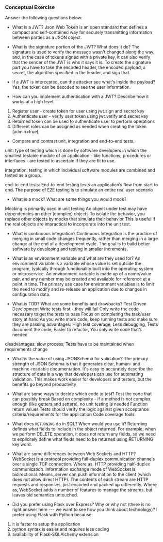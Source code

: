 ### Conceptual Exercise

Answer the following questions below:

- What is a JWT?
Json Web Token is an open standard that defines a compact and self-contained way for securely transmitting information between parties as a JSON object.

- What is the signature portion of the JWT?  What does it do?
The signature is used to verify the message wasn't changed along the way, and, in the case of tokens signed with a private key, it can also verify that the sender of the JWT is who it says it is. To create the signature part you have to take the encoded header, the encoded payload, a secret, the algorithm specified in the header, and sign that.

- If a JWT is intercepted, can the attacker see what's inside the payload?
Yes, the token can be decoded to see the user information.

- How can you implement authentication with a JWT?  Describe how it works at a high level.
1. Register user - create token for user using jwt.sign and secret key 
2. Authenticate user - verify user token using jwt.verify and secret key 
3. Returned token can be used to authenticate user to perform operations
4. Different roles can be assigned as needed when creating the token (admin=true)

- Compare and contrast unit, integration and end-to-end tests.

unit: type of testing which is done by software developers in which the smallest testable module of an application - like functions, procedures or interfaces - are tested to ascertain if they are fit to use.

integration: testing in which individual software modules are combined and tested as a group.

end-to-end tests: End-to-end testing tests an application’s flow from start to end. The purpose of E2E testing is to simulate an entire real user scenario

- What is a mock? What are some things you would mock?

Mocking is primarily used in unit testing
An object under test may have dependencies on other (complex) objects
To isolate the behavior, you replace other objects by mocks that simulate their behavior
This is useful if the real objects are impractical to incorporate into the unit test.

- What is continuous integration?
Continuous Integration is the practice of merging in small code changes frequently, rather than merging in a large change at the end of a development cycle.
The goal is to build better software by developing and testing in smaller increments.

- What is an environment variable and what are they used for?
An environment variable is a variable whose value is set outside the program, typically through functionality built into the operating system or microservice. An environment variable is made up of a name/value pair, and any number may be created and available for reference at a point in time.
The primary use case for environment variables is to limit the need to modify and re-release an application due to changes in configuration data.

- What is TDD? What are some benefits and drawbacks?
Test Driven Development
Write tests first - they will fail
Only write the code necessary to get the tests to pass
Focus on completing the task/user story at hand
As you write more code, keep running tests and make sure they are passing
advantages: High test coverage, Less debugging, Tests document the code, Easier to refactor, You only write code that’s needed 

disadvantages: slow process, Tests have to be maintained when requirements change


- What is the value of using JSONSchema for validation?
The primary strength of JSON Schema is that it generates clear, human- and machine-readable documentation. It's easy to accurately describe the structure of data in a way that developers can use for automating validation. This makes work easier for developers and testers, but the benefits go beyond productivity

- What are some ways to decide which code to test?
Test the code that can possibly break
Based on complexity - if a method is not complex enough (like getters and setters), no unit testing is needed
Function return values
Tests should verify the logic against given acceptance criteria/requirements for the application 
Code coverage tools

- What does `RETURNING` do in SQL? When would you use it?
Returning defines what fields to include in the object returned. For example, when we perform DELETE operation, it does not return any fields, so we need to explicitely define what fields need to be returned using RETURNING key word. 

- What are some differences between Web Sockets and HTTP?
WebSocket is a protocol providing full-duplex communication channels over a single TCP connection. Where as, HTTP providing half-duplex communication.
Information exchange mode of WebSocket is bidirectional. Means, server can push information to the client (which does not allow direct HTTP).
The contents of each stream are HTTP requests and responses, just encoded and packed up differently. Where as, WebSocket adds a number of features to manage the streams, but leaves old semantics untouched.
- Did you prefer using Flask over Express? Why or why not (there is no right
  answer here --- we want to see how you think about technology)?
I prefer using Flask with Python because:
1. it is faster to setup the application 
2. python syntax is easier and requires less coding
3. availability of Flask-SQLAlchemy extension